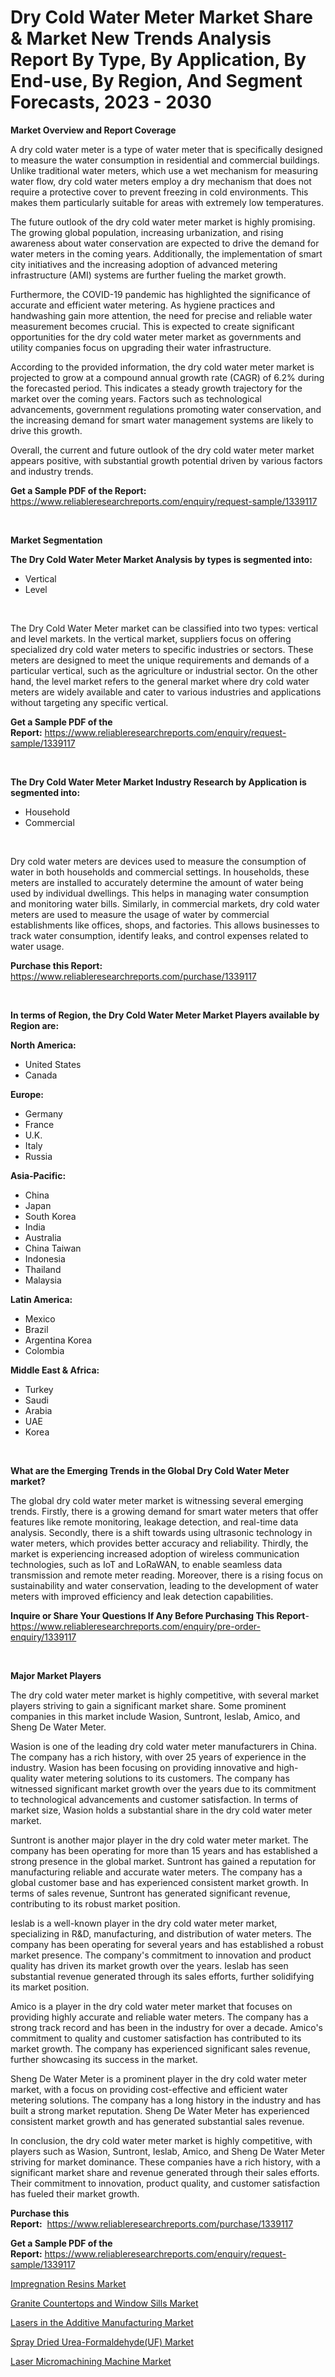 <p><h1>Dry Cold Water Meter Market Share & Market New Trends Analysis Report By Type, By Application, By End-use, By Region, And Segment Forecasts, 2023 - 2030</h1></p><p><strong>Market Overview and Report Coverage</strong></p>
<p><p>A dry cold water meter is a type of water meter that is specifically designed to measure the water consumption in residential and commercial buildings. Unlike traditional water meters, which use a wet mechanism for measuring water flow, dry cold water meters employ a dry mechanism that does not require a protective cover to prevent freezing in cold environments. This makes them particularly suitable for areas with extremely low temperatures.</p><p>The future outlook of the dry cold water meter market is highly promising. The growing global population, increasing urbanization, and rising awareness about water conservation are expected to drive the demand for water meters in the coming years. Additionally, the implementation of smart city initiatives and the increasing adoption of advanced metering infrastructure (AMI) systems are further fueling the market growth.</p><p>Furthermore, the COVID-19 pandemic has highlighted the significance of accurate and efficient water metering. As hygiene practices and handwashing gain more attention, the need for precise and reliable water measurement becomes crucial. This is expected to create significant opportunities for the dry cold water meter market as governments and utility companies focus on upgrading their water infrastructure.</p><p>According to the provided information, the dry cold water meter market is projected to grow at a compound annual growth rate (CAGR) of 6.2% during the forecasted period. This indicates a steady growth trajectory for the market over the coming years. Factors such as technological advancements, government regulations promoting water conservation, and the increasing demand for smart water management systems are likely to drive this growth.</p><p>Overall, the current and future outlook of the dry cold water meter market appears positive, with substantial growth potential driven by various factors and industry trends.</p></p>
<p><strong>Get a Sample PDF of the Report:</strong> <a href="https://www.reliableresearchreports.com/enquiry/request-sample/1339117">https://www.reliableresearchreports.com/enquiry/request-sample/1339117</a></p>
<p>&nbsp;</p>
<p><strong>Market Segmentation</strong></p>
<p><strong>The Dry Cold Water Meter Market Analysis by types is segmented into:</strong></p>
<p><ul><li>Vertical</li><li>Level</li></ul></p>
<p>&nbsp;</p>
<p><p>The Dry Cold Water Meter market can be classified into two types: vertical and level markets. In the vertical market, suppliers focus on offering specialized dry cold water meters to specific industries or sectors. These meters are designed to meet the unique requirements and demands of a particular vertical, such as the agriculture or industrial sector. On the other hand, the level market refers to the general market where dry cold water meters are widely available and cater to various industries and applications without targeting any specific vertical.</p></p>
<p><strong>Get a Sample PDF of the Report:</strong>&nbsp;<a href="https://www.reliableresearchreports.com/enquiry/request-sample/1339117">https://www.reliableresearchreports.com/enquiry/request-sample/1339117</a></p>
<p>&nbsp;</p>
<p><strong>The Dry Cold Water Meter Market Industry Research by Application is segmented into:</strong></p>
<p><ul><li>Household</li><li>Commercial</li></ul></p>
<p>&nbsp;</p>
<p><p>Dry cold water meters are devices used to measure the consumption of water in both households and commercial settings. In households, these meters are installed to accurately determine the amount of water being used by individual dwellings. This helps in managing water consumption and monitoring water bills. Similarly, in commercial markets, dry cold water meters are used to measure the usage of water by commercial establishments like offices, shops, and factories. This allows businesses to track water consumption, identify leaks, and control expenses related to water usage.</p></p>
<p><strong>Purchase this Report:</strong>&nbsp; <a href="https://www.reliableresearchreports.com/purchase/1339117">https://www.reliableresearchreports.com/purchase/1339117</a></p>
<p>&nbsp;</p>
<p><strong>In terms of Region, the Dry Cold Water Meter Market Players available by Region are:</strong></p>
<p>
    <p> <strong> North America: </strong>
        <ul>
            <li>United States</li>
            <li>Canada</li>
        </ul>
        </p> 
    <p> <strong> Europe: </strong>
        <ul>
            <li>Germany</li>
            <li>France</li>
            <li>U.K.</li>
            <li>Italy</li>
            <li>Russia</li>
        </ul>
        </p> 
    <p> <strong> Asia-Pacific: </strong>
        <ul>
            <li>China</li>
            <li>Japan</li>
            <li>South Korea</li>
            <li>India</li>
            <li>Australia</li>
            <li>China Taiwan</li>
            <li>Indonesia</li>
            <li>Thailand</li>
            <li>Malaysia</li>
        </ul>
        </p> 
    <p> <strong> Latin America: </strong>
        <ul>
            <li>Mexico</li>
            <li>Brazil</li>
            <li>Argentina Korea</li>
            <li>Colombia</li>
        </ul>
        </p> 
    <p> <strong> Middle East & Africa: </strong>
        <ul>
            <li>Turkey</li>
            <li>Saudi</li>
            <li>Arabia</li>
            <li>UAE</li>
            <li>Korea</li>
        </ul>
    </p>
    </p>
<p>&nbsp;</p>
<p><strong>What are the Emerging Trends in the Global Dry Cold Water Meter market?</strong></p>
<p><p>The global dry cold water meter market is witnessing several emerging trends. Firstly, there is a growing demand for smart water meters that offer features like remote monitoring, leakage detection, and real-time data analysis. Secondly, there is a shift towards using ultrasonic technology in water meters, which provides better accuracy and reliability. Thirdly, the market is experiencing increased adoption of wireless communication technologies, such as IoT and LoRaWAN, to enable seamless data transmission and remote meter reading. Moreover, there is a rising focus on sustainability and water conservation, leading to the development of water meters with improved efficiency and leak detection capabilities.</p></p>
<p><strong>Inquire or Share Your Questions If Any Before Purchasing This Report</strong>- <a href="https://www.reliableresearchreports.com/enquiry/pre-order-enquiry/1339117">https://www.reliableresearchreports.com/enquiry/pre-order-enquiry/1339117</a></p>
<p>&nbsp;</p>
<p><strong>Major Market Players</strong></p>
<p><p>The dry cold water meter market is highly competitive, with several market players striving to gain a significant market share. Some prominent companies in this market include Wasion, Suntront, Ieslab, Amico, and Sheng De Water Meter.</p><p>Wasion is one of the leading dry cold water meter manufacturers in China. The company has a rich history, with over 25 years of experience in the industry. Wasion has been focusing on providing innovative and high-quality water metering solutions to its customers. The company has witnessed significant market growth over the years due to its commitment to technological advancements and customer satisfaction. In terms of market size, Wasion holds a substantial share in the dry cold water meter market.</p><p>Suntront is another major player in the dry cold water meter market. The company has been operating for more than 15 years and has established a strong presence in the global market. Suntront has gained a reputation for manufacturing reliable and accurate water meters. The company has a global customer base and has experienced consistent market growth. In terms of sales revenue, Suntront has generated significant revenue, contributing to its robust market position.</p><p>Ieslab is a well-known player in the dry cold water meter market, specializing in R&D, manufacturing, and distribution of water meters. The company has been operating for several years and has established a robust market presence. The company's commitment to innovation and product quality has driven its market growth over the years. Ieslab has seen substantial revenue generated through its sales efforts, further solidifying its market position.</p><p>Amico is a player in the dry cold water meter market that focuses on providing highly accurate and reliable water meters. The company has a strong track record and has been in the industry for over a decade. Amico's commitment to quality and customer satisfaction has contributed to its market growth. The company has experienced significant sales revenue, further showcasing its success in the market.</p><p>Sheng De Water Meter is a prominent player in the dry cold water meter market, with a focus on providing cost-effective and efficient water metering solutions. The company has a long history in the industry and has built a strong market reputation. Sheng De Water Meter has experienced consistent market growth and has generated substantial sales revenue.</p><p>In conclusion, the dry cold water meter market is highly competitive, with players such as Wasion, Suntront, Ieslab, Amico, and Sheng De Water Meter striving for market dominance. These companies have a rich history, with a significant market share and revenue generated through their sales efforts. Their commitment to innovation, product quality, and customer satisfaction has fueled their market growth.</p></p>
<p><strong>Purchase this Report:</strong>&nbsp;&nbsp;<a href="https://www.reliableresearchreports.com/purchase/1339117">https://www.reliableresearchreports.com/purchase/1339117</a></p>
<p></p>
<p><strong>Get a Sample PDF of the Report:</strong>&nbsp;<a href="https://www.reliableresearchreports.com/enquiry/request-sample/1339117">https://www.reliableresearchreports.com/enquiry/request-sample/1339117</a></p>
<p><p><a href="https://www.linkedin.com/pulse/impregnation-resins-market-size-growth-forecast-from-o58ze/">Impregnation Resins Market</a></p><p><a href="https://www.linkedin.com/pulse/granite-countertops-window-sills-market-size-share-global-analysis-ecoze/">Granite Countertops and Window Sills Market</a></p><p><a href="https://medium.com/@saigemarvin1946/lasers-in-the-additive-manufacturing-market-competitive-analysis-market-trends-and-forecast-to-f86a134fe309">Lasers in the Additive Manufacturing Market</a></p><p><a href="https://www.linkedin.com/pulse/spray-dried-urea-formaldehydeuf-market-insights-players-zkmke/">Spray Dried Urea-Formaldehyde(UF) Market</a></p><p><a href="https://medium.com/@stoneernser2023/laser-micromachining-machine-market-furnishes-information-on-market-share-market-trends-and-0a4ba1d21b75">Laser Micromachining Machine Market</a></p></p>